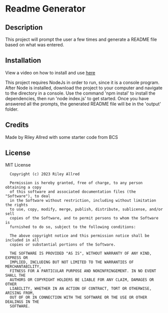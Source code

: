 # Readme Generator

## Description

This project will prompt the user a few times and generate a README file based on what was entered.

## Installation
View a video on how to install and use [here](https://drive.google.com/file/d/1gccYxGQ6u2HIbXylYz-hwq92QDLZN-fu/view?usp=sharing)

This project requires NodeJs in order to run, since it is a console program. After Node is installed, download the project to your computer and navigate to the directory in a console. Use the command 'npm instal' to install the dependencies, then run 'node index.js' to get started. Once you have answered all the prompts, the generated README file will be in the 'output' folder.

## Credits

Made by Riley Allred with some starter code from BCS

## License

MIT License

      Copyright (c) 2023 Riley Allred
      
      Permission is hereby granted, free of charge, to any person obtaining a copy
      of this software and associated documentation files (the "Software"), to deal
      in the Software without restriction, including without limitation the rights
      to use, copy, modify, merge, publish, distribute, sublicense, and/or sell
      copies of the Software, and to permit persons to whom the Software is
      furnished to do so, subject to the following conditions:
      
      The above copyright notice and this permission notice shall be included in all
      copies or substantial portions of the Software.
      
      THE SOFTWARE IS PROVIDED "AS IS", WITHOUT WARRANTY OF ANY KIND, EXPRESS OR
      IMPLIED, INCLUDING BUT NOT LIMITED TO THE WARRANTIES OF MERCHANTABILITY,
      FITNESS FOR A PARTICULAR PURPOSE AND NONINFRINGEMENT. IN NO EVENT SHALL THE
      AUTHORS OR COPYRIGHT HOLDERS BE LIABLE FOR ANY CLAIM, DAMAGES OR OTHER
      LIABILITY, WHETHER IN AN ACTION OF CONTRACT, TORT OR OTHERWISE, ARISING FROM,
      OUT OF OR IN CONNECTION WITH THE SOFTWARE OR THE USE OR OTHER DEALINGS IN THE
      SOFTWARE.
